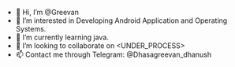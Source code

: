 - 👋 Hi, I’m @Greevan
- 👀 I’m interested in Developing Android Application and Operating Systems.
- 🌱 I’m currently learning java.
- 💞️ I’m looking to collaborate on <UNDER_PROCESS>
- 📫 Contact me through Telegram: @Dhasagreevan_dhanush

<!---
Greevan/Greevan is a ✨ special ✨ repository because its `README.md` (this file) appears on your GitHub profile.
You can click the Preview link to take a look at your changes.
--->
